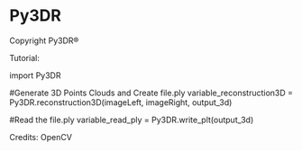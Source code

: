 # Py3DR
Copyright Py3DR®


Tutorial:


import Py3DR

#Generate 3D Points Clouds and Create file.ply
variable_reconstruction3D = Py3DR.reconstruction3D(imageLeft, imageRight, output_3d)

#Read the file.ply
variable_read_ply = Py3DR.write_plt(output_3d)





Credits: OpenCV
